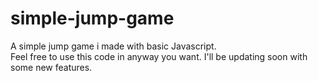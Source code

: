 # simple-jump-game
A simple jump game i made with basic Javascript.<br>
Feel free to use this code in anyway you want. I'll be updating soon with some new features.
